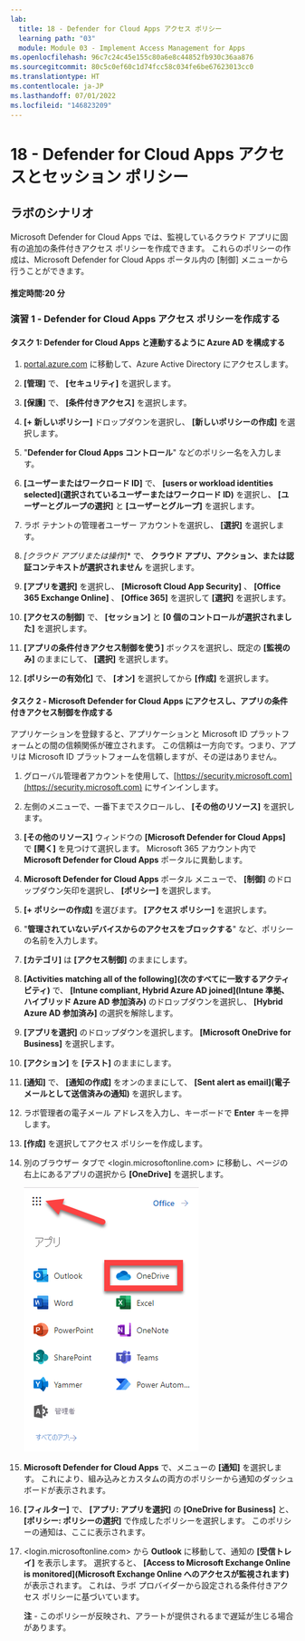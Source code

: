 ```yaml
---
lab:
  title: 18 - Defender for Cloud Apps アクセス ポリシー
  learning path: "03"
  module: Module 03 - Implement Access Management for Apps
ms.openlocfilehash: 96c7c24c45e155c80a6e8c44852fb930c36aa876
ms.sourcegitcommit: 80c5c0ef60c1d74fcc58c034fe6be67623013cc0
ms.translationtype: HT
ms.contentlocale: ja-JP
ms.lasthandoff: 07/01/2022
ms.locfileid: "146823209"
---
```

# <a name="18---defender-for-cloud-apps-access-and-session-policies"></a>18 - Defender for Cloud Apps アクセスとセッション ポリシー

## <a name="lab-scenario"></a>ラボのシナリオ

Microsoft Defender for Cloud Apps では、監視しているクラウド アプリに固有の追加の条件付きアクセス ポリシーを作成できます。  これらのポリシーの作成は、Microsoft Defender for Cloud Apps ポータル内の [制御] メニューから行うことができます。

#### <a name="estimated-time-20-minutes"></a>推定時間:20 分

### <a name="exercise-1---create-a-defender-for-cloud-apps-access-policy"></a>演習 1 - Defender for Cloud Apps アクセス ポリシーを作成する

#### <a name="task-1---configure-azure-ad-to-work-with-defender-for-cloud-apps"></a>タスク 1: Defender for Cloud Apps と連動するように Azure AD を構成する

1. [portal.azure.com](portal.azure.com) に移動して、Azure Active Directory にアクセスします。

1. **[管理]** で、 **[セキュリティ]** を選択します。

1. **[保護]** で、 **[条件付きアクセス]** を選択します。

1. **[+ 新しいポリシー]** ドロップダウンを選択し、 **[新しいポリシーの作成]** を選択します。

1. "**Defender for Cloud Apps コントロール**" などのポリシー名を入力します。

1. **[ユーザーまたはワークロード ID]** で、 **[users or workload identities selected]\(選択されているユーザーまたはワークロード ID\)** を選択し、 **[ユーザーとグループの選択]** と **[ユーザーとグループ]** を選択します。

1. ラボ テナントの管理者ユーザー アカウントを選択し、 **[選択]** を選択します。

1. **[クラウド* アプリ*または操作*]** で、 **クラウド アプリ、アクション、または認証コンテキストが選択されません** を選択します。

1. **[アプリを選択]** を選択し、 **[Microsoft Cloud App Security]** 、 **[Office 365 Exchange Online]** 、 **[Office 365]** を選択して **[選択]** を選択します。 

1. **[アクセスの制御]** で、 **[セッション]** と **[0 個のコントロールが選択されました]** を選択します。

1. **[アプリの条件付きアクセス制御を使う]** ボックスを選択し、既定の **[監視のみ]** のままにして、 **[選択]** を選択します。

1. **[ポリシーの有効化]** で、 **[オン]** を選択してから **[作成]** を選択します。


#### <a name="task-2---access-microsoft-defender-for-cloud-apps-and-create-conditional-access-app-control"></a>タスク 2 - Microsoft Defender for Cloud Apps にアクセスし、アプリの条件付きアクセス制御を作成する

アプリケーションを登録すると、アプリケーションと Microsoft ID プラットフォームとの間の信頼関係が確立されます。 この信頼は一方向です。つまり、アプリは Microsoft ID プラットフォームを信頼しますが、その逆はありません。

1. グローバル管理者アカウントを使用して、[https://security.microsoft.com](https://security.microsoft.com) にサインインします。

1. 左側のメニューで、一番下までスクロールし、 **[その他のリソース]** を選択します。

1. **[その他のリソース]** ウィンドウの **[Microsoft Defender for Cloud Apps]** で **[開く]** を見つけて選択します。  Microsoft 365 アカウント内で **Microsoft Defender for Cloud Apps** ポータルに異動します。

1. **Microsoft Defender for Cloud Apps** ポータル メニューで、 **[制御]** のドロップダウン矢印を選択し、 **[ポリシー]** を選択します。

1. **[+ ポリシーの作成]** を選びます。 **[アクセス ポリシー]** を選択します。

1. "**管理されていないデバイスからのアクセスをブロックする**" など、ポリシーの名前を入力します。

1. **[カテゴリ]** は **[アクセス制御]** のままにします。

1. **[Activities matching all of the following]\(次のすべてに一致するアクティビティ\)** で、 **[Intune compliant, Hybrid Azure AD joined]\(Intune 準拠、ハイブリッド Azure AD 参加済み\)** のドロップダウンを選択し、 **[Hybrid Azure AD 参加済み]** の選択を解除します。

1. **[アプリを選択]** のドロップダウンを選択します。  **[Microsoft OneDrive for Business]** を選択します。

1. **[アクション]** を **[テスト]** のままにします。

1. **[通知]** で、 **[通知の作成]** をオンのままにして、 **[Sent alert as email]\(電子メールとして送信済みの通知\)** を選択します。

1. ラボ管理者の電子メール アドレスを入力し、キーボードで **Enter** キーを押します。

1. **[作成]** を選択してアクセス ポリシーを作成します。

1. 別のブラウザー タブで <login.microsoftonline.com> に移動し、ページの右上にあるアプリの選択から **[OneDrive]** を選択します。

    ![OneDrive アプリを選択してアクセス ポリシーをテストする](media/selectonedrive.png)

1. **Microsoft Defender for Cloud Apps** で、メニューの **[通知]** を選択します。  これにより、組み込みとカスタムの両方のポリシーから通知のダッシュボードが表示されます。 

1. **[フィルター]** で、 **[アプリ: アプリを選択]** の **[OneDrive for Business]** と、 **[ポリシー: ポリシーの選択]** で作成したポリシーを選択します。 このポリシーの通知は、ここに表示されます。

1. <login.microsoftonline.com> から **Outlook** に移動して、通知の **[受信トレイ]** を表示します。 選択すると、 **[Access to Microsoft Exchange Online is monitored]\(Microsoft Exchange Online へのアクセスが監視されます\)** が表示されます。 これは、ラボ プロバイダーから設定される条件付きアクセス ポリシーに基づいています。

   **注** - このポリシーが反映され、アラートが提供されるまで遅延が生じる場合があります。
